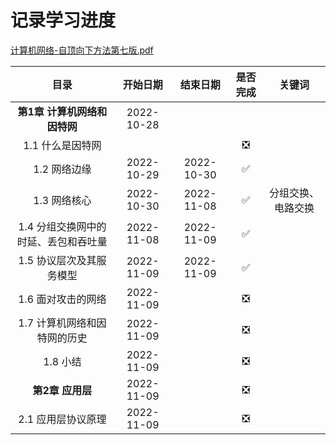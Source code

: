 # 记录学习进度

[计算机网络-自顶向下方法第七版.pdf](https://github.com/TimorYang/Computer-Networking-Keith-Ross)

|目录|开始日期|结束日期|是否完成|关键词|
|:----:|:----:|:----:|:----:|:----:|
|**第1章 计算机网络和因特网**|2022-10-28||||
|1.1 什么是因特网|||&#x274E;||
|1.2 网络边缘|2022-10-29|2022-10-30|&#x2705;||
|1.3 网络核心|2022-10-30|2022-11-08|&#x2705;|分组交换、电路交换|
|1.4 分组交换网中的时延、丢包和吞吐量|2022-11-08|2022-11-09|&#x2705;||
|1.5 协议层次及其服务模型|2022-11-09|2022-11-09|&#x2705;||
|1.6 面对攻击的网络|2022-11-09||&#x274E;||
|1.7 计算机网络和因特网的历史|2022-11-09||&#x274E;||
|1.8 小结|2022-11-09||&#x274E;||
|**第2章 应用层**|2022-11-09||&#x274E;||
|2.1 应用层协议原理|2022-11-09||&#x274E;||
